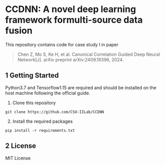 # CCDNN: A novel deep learning framework formulti-source data fusion

This repository contains code for case study I in paper 

> Chen Z, Mo S, Ke H, et al. Canonical Correlation Guided Deep Neural Network[J]. arXiv preprint arXiv:2409.19396, 2024.


## 1 Getting Started

Python3.7 and Tensorflow1.15 are required and should be installed on the host machine following the official guide. 

1. Clone this repository

```
git clone https://github.com/CSU-IILab/CCDNN
```

2. Install the required packages

``` 
pip install -r requirements.txt
```


## 2 License

MIT License



